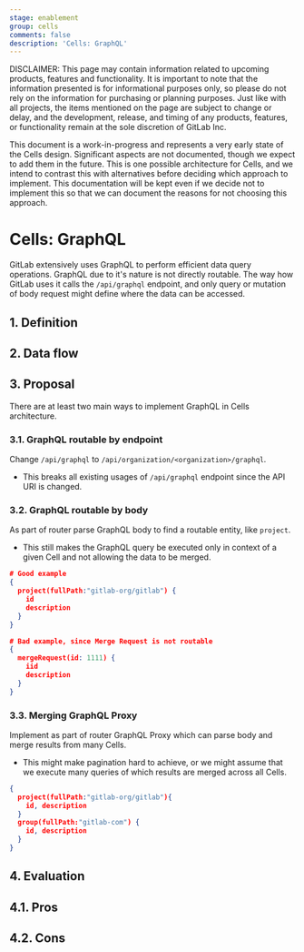 ```yaml
---
stage: enablement
group: cells
comments: false
description: 'Cells: GraphQL'
---
```


DISCLAIMER:
This page may contain information related to upcoming products, features and
functionality. It is important to note that the information presented is for
informational purposes only, so please do not rely on the information for
purchasing or planning purposes. Just like with all projects, the items
mentioned on the page are subject to change or delay, and the development,
release, and timing of any products, features, or functionality remain at the
sole discretion of GitLab Inc.

This document is a work-in-progress and represents a very early state of the
Cells design. Significant aspects are not documented, though we expect to add
them in the future. This is one possible architecture for Cells, and we intend to
contrast this with alternatives before deciding which approach to implement.
This documentation will be kept even if we decide not to implement this so that
we can document the reasons for not choosing this approach.

# Cells: GraphQL

GitLab extensively uses GraphQL to perform efficient data query operations.
GraphQL due to it's nature is not directly routable. The way how GitLab uses
it calls the `/api/graphql` endpoint, and only query or mutation of body request
might define where the data can be accessed.

## 1. Definition

## 2. Data flow

## 3. Proposal

There are at least two main ways to implement GraphQL in Cells architecture.

### 3.1. GraphQL routable by endpoint

Change `/api/graphql` to `/api/organization/<organization>/graphql`.

- This breaks all existing usages of `/api/graphql` endpoint
  since the API URI is changed.

### 3.2. GraphQL routable by body

As part of router parse GraphQL body to find a routable entity, like `project`.

- This still makes the GraphQL query be executed only in context of a given Cell
  and not allowing the data to be merged.

```json
# Good example
{
  project(fullPath:"gitlab-org/gitlab") {
    id
    description
  }
}

# Bad example, since Merge Request is not routable
{
  mergeRequest(id: 1111) {
    iid
    description
  }
}
```

### 3.3. Merging GraphQL Proxy

Implement as part of router GraphQL Proxy which can parse body
and merge results from many Cells.

- This might make pagination hard to achieve, or we might assume that
  we execute many queries of which results are merged across all Cells.

```json
{
  project(fullPath:"gitlab-org/gitlab"){
    id, description
  }
  group(fullPath:"gitlab-com") {
    id, description
  }
}
```

## 4. Evaluation

## 4.1. Pros

## 4.2. Cons
